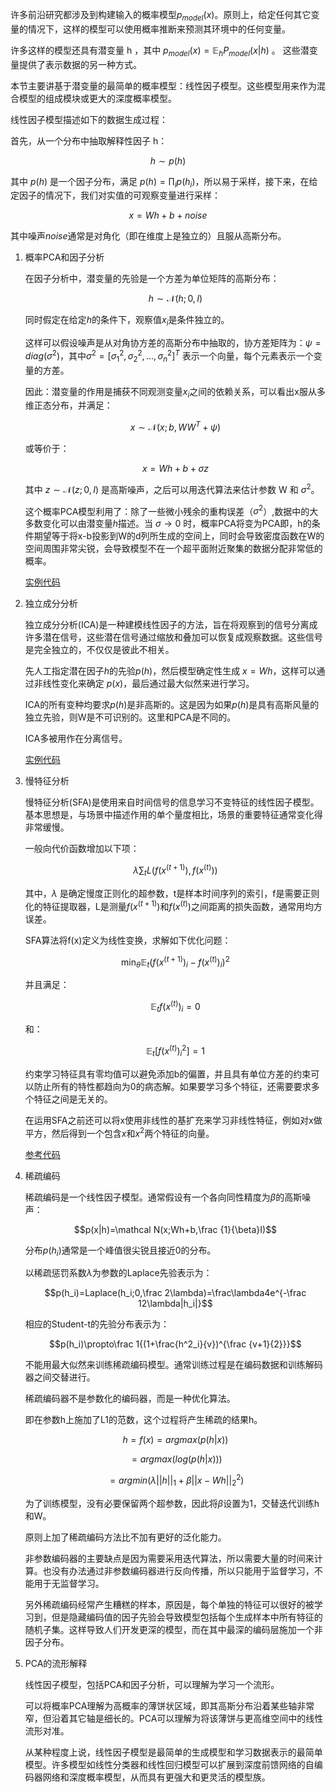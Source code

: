 许多前沿研究都涉及到构建输入的概率模型$p_{model}(x)$。原则上，给定任何其它变量的情况下，这样的模型可以使用概率推断来预测其环境中的任何变量。

许多这样的模型还具有潜变量 h ，其中 $p_{model}(x)=\mathbb E_hP_{model}(x|h)$ 。 这些潜变量提供了表示数据的另一种方式。

本节主要讲基于潜变量的最简单的概率模型：线性因子模型。这些模型用来作为混合模型的组成模块或更大的深度概率模型。

线性因子模型描述如下的数据生成过程：

首先，从一个分布中抽取解释性因子 h：

$$h\sim p(h)$$

其中 $p(h)$ 是一个因子分布，满足 $p(h)=\prod_ip(h_i)$，所以易于采样，接下来，在给定因子的情况下，我们对实值的可观察变量进行采样：

$$x=Wh+b+noise$$

其中噪声$noise$通常是对角化（即在维度上是独立的）且服从高斯分布。

1. 概率PCA和因子分析

    在因子分析中，潜变量的先验是一个方差为单位矩阵的高斯分布：

    $$h\sim \mathcal N(h;0,I)$$

    同时假定在给定$h$的条件下，观察值$x_i$是条件独立的。
    
    这样可以假设噪声是从对角协方差的高斯分布中抽取的，协方差矩阵为：$\psi=diag(\sigma^2)$，其中$\sigma^2=[\sigma_1^2,\sigma_2^2,...,\sigma_n^2]^T$ 表示一个向量，每个元素表示一个变量的方差。

    因此：潜变量的作用是捕获不同观测变量$x_i$之间的依赖关系，可以看出x服从多维正态分布，并满足：

    $$x \sim \mathcal N(x;b,WW^T+\psi)$$

    或等价于：

    $$x=Wh+b+\sigma z$$

    其中 $z \sim \mathcal N(z;0,I)$ 是高斯噪声，之后可以用迭代算法来估计参数 W 和 $\sigma^2$。

    这个概率PCA模型利用了：除了一些微小残余的重构误差（$\sigma^2$）,数据中的大多数变化可以由潜变量$h$描述。当 $\sigma \rightarrow 0$ 时，概率PCA将变为PCA即，h的条件期望等于将x-b投影到W的d列所生成的空间上，同时会导致密度函数在W的空间周围非常尖锐，会导致模型不在一个超平面附近聚集的数据分配非常低的概率。

    [实例代码](./code/13-1.py)

1. 独立成分分析

    独立成分分析(ICA)是一种建模线性因子的方法，旨在将观察到的信号分离成许多潜在信号，这些潜在信号通过缩放和叠加可以恢复成观察数据。这些信号是完全独立的，不仅仅是彼此不相关。

    先人工指定潜在因子$h$的先验$p(h)$，然后模型确定性生成 $x=Wh$，这样可以通过非线性变化来确定 $p(x)$，最后通过最大似然来进行学习。

    ICA的所有变种均要求$p(h)$是非高斯的。这是因为如果$p(h)$是具有高斯风量的独立先验，则W是不可识别的。这里和PCA是不同的。

    ICA多被用作在分离信号。
    
    [实例代码](./code/13-2.py)

1. 慢特征分析

    慢特征分析(SFA)是使用来自时间信号的信息学习不变特征的线性因子模型。基本思想是，与场景中描述作用的单个量度相比，场景的重要特征通常变化得非常缓慢。

    一般向代价函数增加以下项：

    $$\lambda\sum_tL(f(x^{(t+1)}),f(x^{(t)}))$$

    其中，$\lambda$ 是确定慢度正则化的超参数，t是样本时间序列的索引，f是需要正则化的特征提取器，L是测量$f(x^{(t+1)})$和$f(x^{(t)})$之间距离的损失函数，通常用均方误差。

    SFA算法将f(x)定义为线性变换，求解如下优化问题：

    $$\min_\theta\mathbb E_t(f(x^{(t+1)})_i-f(x^{(t)})_i)^2$$

    并且满足：

    $$\mathbb E_tf(x^{(t)})_i=0$$

    和：

    $$\mathbb E_t[f(x^{(t)})^2_i]=1$$

    约束学习特征具有零均值可以避免添加b的偏置，并且具有单位方差的约束可以防止所有的特性都趋向为0的病态解。如果要学习多个特征，还需要要求多个特征之间是无关的。

    在运用SFA之前还可以将x使用非线性的基扩充来学习非线性特征，例如对x做平方，然后得到一个包含$x$和$x^2$两个特征的向量。

    [参考代码](https://github.com/LiangjunFeng/Machine-Learning/blob/master/A10.SFA.py)

1. 稀疏编码

    稀疏编码是一个线性因子模型。通常假设有一个各向同性精度为$\beta$的高斯噪声：

    $$p(x|h)=\mathcal N(x;Wh+b,\frac {1}{\beta}I)$$

    分布$p(h_i)$通常是一个峰值很尖锐且接近0的分布。

    以稀疏惩罚系数$\lambda$为参数的Laplace先验表示为：

    $$p(h_i)=Laplace(h_i;0,\frac 2\lambda)=\frac\lambda4e^{-\frac 12\lambda|h_i|}$$

    相应的Student-t的先验分布表示为：

    $$p(h_i)\propto\frac 1{(1+\frac{h^2_i}{v})^{\frac {v+1}{2}}}$$

    不能用最大似然来训练稀疏编码模型。通常训练过程是在编码数据和训练解码器之间交替进行。

    稀疏编码器不是参数化的编码器，而是一种优化算法。

    即在参数h上施加了L1的范数，这个过程将产生稀疏的结果h。

    $$h=f(x)=argmax(p(h|x))$$

    $$=argmax(log(p(h|x)))$$

    $$=argmin(\lambda||h||_1+\beta||x-Wh||^2_2)$$

    为了训练模型，没有必要保留两个超参数，因此将$\beta$设置为1，交替迭代训练h和W。

    原则上加了稀疏编码方法比不加有更好的泛化能力。

    非参数编码器的主要缺点是因为需要采用迭代算法，所以需要大量的时间来计算。也没有办法通过非参数编码器进行反向传播，所以只能用于监督学习，不能用于无监督学习。

    另外稀疏编码经常产生糟糕的样本，原因是，每个单独的特征可以很好的被学习到，但是隐藏编码值的因子先验会导致模型包括每个生成样本中所有特征的随机子集。这样导致人们开发更深的模型，而在其中最深的编码层施加一个非因子分布。

1. PCA的流形解释

    线性因子模型，包括PCA和因子分析，可以理解为学习一个流形。

    可以将概率PCA理解为高概率的薄饼状区域，即其高斯分布沿着某些轴非常窄，但沿着其它轴是细长的。PCA可以理解为将该薄饼与更高维空间中的线性流形对准。

    从某种程度上说，线性因子模型是最简单的生成模型和学习数据表示的最简单模型。许多模型如线性分类器和线性回归模型可以扩展到深度前馈网络的自编码器网络和深度概率模型，从而具有更强大和更灵活的模型族。

    
